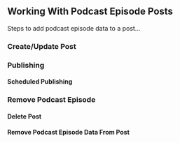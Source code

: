 ## Working With Podcast Episode Posts

Steps to add podcast episode data to a post...

### Create/Update Post

### Publishing

#### Scheduled Publishing

### Remove Podcast Episode

#### Delete Post

#### Remove Podcast Episode Data From Post
